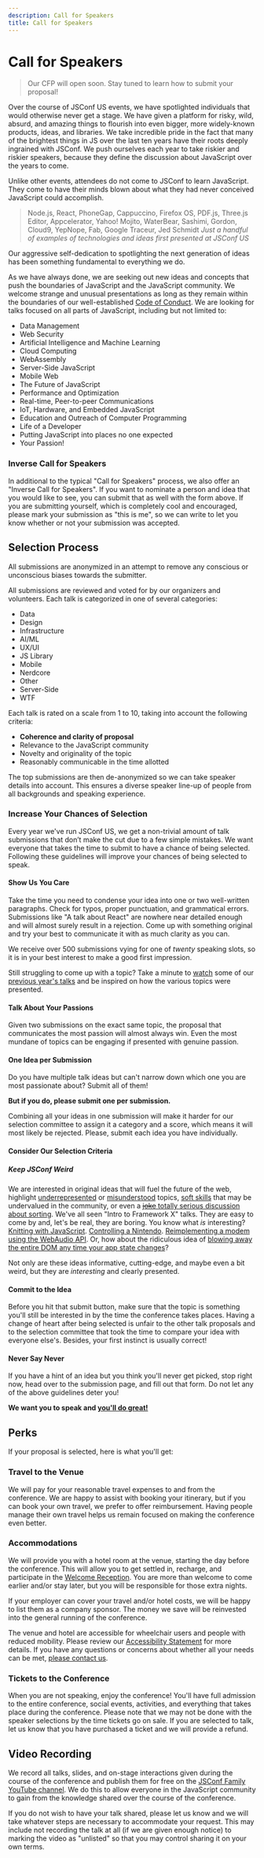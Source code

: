 ```yaml
---
description: Call for Speakers
title: Call for Speakers
---
```


# Call for Speakers

> Our CFP will open soon. Stay tuned to learn how to submit your proposal!

Over the course of JSConf US events, we have spotlighted individuals that would otherwise never get a stage. We have given a platform for risky, wild, absurd, and amazing things to flourish into even bigger, more widely-known products, ideas, and libraries. We take incredible pride in the fact that many of the brightest things in JS over the last ten years have their roots deeply ingrained with JSConf. We push ourselves each year to take riskier and riskier speakers, because they define the discussion about JavaScript over the years to come.

Unlike other events, attendees do not come to JSConf to learn JavaScript. They come to have their minds blown about what they had never conceived JavaScript could accomplish.

> Node.js, React, PhoneGap, Cappuccino, Firefox OS, PDF.js, Three.js Editor, Appcelerator, Yahoo! Mojito, WaterBear, Sashimi, Gordon, Cloud9, YepNope, Fab, Google Traceur, Jed Schmidt
> <cite>Just a handful of examples of technologies and ideas first presented at JSConf US</cite>

Our aggressive self-dedication to spotlighting the next generation of ideas has been something fundamental to everything we do.

As we have always done, we are seeking out new ideas and concepts that push the boundaries of JavaScript and the JavaScript community. We welcome strange and unusual presentations as long as they remain within the boundaries of our well-established [Code of Conduct](/code-of-conduct/). We are looking for talks focused on all parts of JavaScript, including but not limited to:

* Data Management
* Web Security
* Artificial Intelligence and Machine Learning
* Cloud Computing
* WebAssembly
* Server-Side JavaScript
* Mobile Web
* The Future of JavaScript
* Performance and Optimization
* Real-time, Peer-to-peer Communications
* IoT, Hardware, and Embedded JavaScript
* Education and Outreach of Computer Programming
* Life of a Developer
* Putting JavaScript into places no one expected
* Your Passion!

### Inverse Call for Speakers

In additional to the typical "Call for Speakers" process, we also offer an "Inverse Call for Speakers". If you want to nominate a person and idea that you would like to see, you can submit that as well with the form above. If you are submitting yourself, which is completely cool and encouraged, please mark your submission as "this is me", so we can write to let you know whether or not your submission was accepted.

## Selection Process

All submissions are anonymized in an attempt to remove any conscious or unconscious biases towards the submitter.

All submissions are reviewed and voted for by our organizers and volunteers. Each talk is categorized in one of several categories:

* Data
* Design
* Infrastructure
* AI/ML
* UX/UI
* JS Library
* Mobile
* Nerdcore
* Other
* Server-Side
* WTF

Each talk is rated on a scale from 1 to 10, taking into account the following criteria:

* **Coherence and clarity of proposal**
* Relevance to the JavaScript community
* Novelty and originality of the topic
* Reasonably communicable in the time allotted

The top submissions are then de-anonymized so we can take speaker details into account. This ensures a diverse speaker line-up of people from all backgrounds and speaking experience.

### Increase Your Chances of Selection

Every year we've run JSConf US, we get a non-trivial amount of talk submissions that don’t make the cut due to a few simple mistakes. We want everyone that takes the time to submit to have a chance of being selected. Following these guidelines will improve your chances of being selected to speak.

#### Show Us You Care

Take the time you need to condense your idea into one or two well-written paragraphs. Check for typos, proper punctuation, and grammatical errors. Submissions like "A talk about React" are nowhere near detailed enough and will almost surely result in a rejection. Come up with something original and try your best to communicate it with as much clarity as you can.

We receive over 500 submissions vying for one of _twenty_ speaking slots, so it is in your best interest to make a good first impression.

Still struggling to come up with a topic? Take a minute to [watch][yt-lastcall] some of our [previous year's talks][yt-2015] and be inspired on how the various topics were presented.

#### Talk About Your Passions

Given two submissions on the exact same topic, the proposal that communicates the most passion will almost always win. Even the most mundane of topics can be engaging if presented with genuine passion.

#### One Idea per Submission

Do you have multiple talk ideas but can't narrow down which one you are most passionate about? Submit all of them!

**But if you do, please submit one per submission.**

Combining all your ideas in one submission will make it harder for our selection committee to assign it a category and a score, which means it will most likely be rejected. Please, submit each idea you have individually.

#### Consider Our Selection Criteria

##### Keep JSConf Weird

We are interested in original ideas that will fuel the future of the web, highlight [underrepresented][auto-a11y] or [misunderstood][emo-safety] topics, [soft skills][soft-talk] that may be undervalued in the community, or even a [~~joke~~ totally serious discussion about sorting][jorts]. We've all seen "Intro to Framework X" talks. They are easy to come by and, let's be real, they are boring. You know what _is_ interesting? [Knitting with JavaScript][knitting-js]. [Controlling a Nintendo][nes-js]. [Reimplementing a modem using the WebAudio API][modem-js]. Or, how about the ridiculous idea of [blowing away the entire DOM any time your app state changes][react-js]?

Not only are these ideas informative, cutting-edge, and maybe even a bit weird, but they are _interesting_ and clearly presented.

#### Commit to the Idea

Before you hit that submit button, make sure that the topic is something you'll still be interested in by the time the conference takes places. Having a change of heart after being selected is unfair to the other talk proposals and to the selection committee that took the time to compare your idea with everyone else's. Besides, your first instinct is usually correct!

#### Never Say Never

If you have a hint of an idea but you think you'll never get picked, stop right now, head over to the submission page, and fill out that form. Do not let any of the above guidelines deter you!

**We want you to speak and [you'll do great!](https://www.youtube.com/watch?v=eaIvk1cSyG8)**

## Perks

If your proposal is selected, here is what you'll get:

### Travel to the Venue

We will pay for your reasonable travel expenses to and from the conference. We are happy to assist with booking your itinerary, but if you can book your own travel, we prefer to offer reimbursement. Having people manage their own travel helps us remain focused on making the conference even better.

### Accommodations

We will provide you with a hotel room at the venue, starting the day before the conference. This will allow you to get settled in, recharge, and participate in the [Welcome Reception](/schedule/#welcome-reception). You are more than welcome to come earlier and/or stay later, but you will be responsible for those extra nights.

If your employer can cover your travel and/or hotel costs, we will be happy to list them as a company sponsor. The money we save will be reinvested into the general running of the conference.

The venue and hotel are accessible for wheelchair users and people with reduced mobility. Please review our [Accessibility Statement](/accessibility/) for more details. If you have any questions or concerns about whether all your needs can be met, [please contact us](mailto:derek@jsconf.us).

### Tickets to the Conference

When you are not speaking, enjoy the conference! You'll have full admission to the entire conference, social events, activities, and everything that takes place during the conference. Please note that we may not be done with the speaker selections by the time tickets go on sale. If you are selected to talk, let us know that you have purchased a ticket and we will provide a refund.

## Video Recording

We record all talks, slides, and on-stage interactions given during the course of the conference and publish them for free on the [JSConf Family YouTube channel][yt]. We do this to allow everyone in the JavaScript community to gain from the knowledge shared over the course of the conference.

If you do not wish to have your talk shared, please let us know and we will take whatever steps are necessary to accommodate your request. This may include not recording the talk at all (if we are given enough notice) to marking the video as "unlisted" so that you may control sharing it on your own terms.

[yt-lastcall]: https://www.youtube.com/watch?v=NrmUU_Dzqqo&list=PL37ZVnwpeshEV5FASM9f8K29kCrHiKIwO
[yt-2015]: https://www.youtube.com/watch?v=1DoveeFXptY&list=PL37ZVnwpeshEkVjFZlLm1krvx0mPYPOoq
[knitting-js]: https://www.youtube.com/watch?v=X1Cc1vrvjdY
[nes-js]: https://www.youtube.com/watch?v=zf1sWtKKvys
[modem-js]: https://www.youtube.com/watch?v=UKa20yPzGbU
[react-js]: https://www.youtube.com/watch?v=GW0rj4sNH2w
[soft-talk]: https://www.youtube.com/watch?v=1pBxxuxvCjU
[auto-a11y]: https://www.youtube.com/watch?v=-XUmf_RPF8k
[jorts]: https://www.youtube.com/watch?v=pj4U_W0OFoE
[emo-safety]: https://www.youtube.com/watch?v=0_mgp_VWIe0
[yt]: https://youtube.com/jsconfeu
